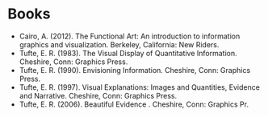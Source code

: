 # Books

* Cairo, A. (2012). The Functional Art: An introduction to information graphics and visualization. Berkeley, California: New Riders.
* Tufte, E. R. (1983). The Visual Display of Quantitative Information. Cheshire, Conn: Graphics Press.
* Tufte, E. R. (1990). Envisioning Information. Cheshire, Conn: Graphics Press.
* Tufte, E. R. (1997). Visual Explanations: Images and Quantities, Evidence and Narrative. Cheshire, Conn: Graphics Press.
* Tufte, E. R. (2006). Beautiful Evidence . Cheshire, Conn: Graphics Pr.
